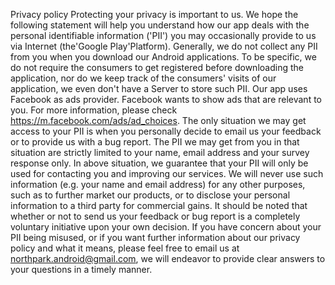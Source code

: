 Privacy policy
Protecting your privacy is important to us. We hope the following statement will help you understand how our app deals with the personal identifiable information ('PII') you may occasionally provide to us via Internet (the'Google Play'Platform).
Generally, we do not collect any PII from you when you download our Android applications. To be specific, we do not require the consumers to get registered before downloading the application, nor do we keep track of the consumers' visits of our application, we even don't have a Server to store such PII.
Our app uses Facebook as ads provider. Facebook wants to show ads that are relevant to you. For more information, please check https://m.facebook.com/ads/ad_choices.
The only situation we may get access to your PII is when you personally decide to email us your feedback or to provide us with a bug report. The PII we may get from you in that situation are strictly limited to your name, email address and your survey response only.
In above situation, we guarantee that your PII will only be used for contacting you and improving our services. We will never use such information (e.g. your name and email address) for any other purposes, such as to further market our products, or to disclose your personal information to a third party for commercial gains.
It should be noted that whether or not to send us your feedback or bug report is a completely voluntary initiative upon your own decision. If you have concern about your PII being misused, or if you want further information about our privacy policy and what it means, please feel free to email us at northpark.android@gmail.com, we will endeavor to provide clear answers to your questions in a timely manner.